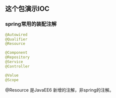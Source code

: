 ## 这个包演示IOC
### spring常用的装配注解
```java
@Autowired
@Qualifier
@Resource

@Component
@Repository
@Service
@Controller

@Value
@Scope
```
@Resource 是JavaEE6 新增的注解，非spring的注解。

